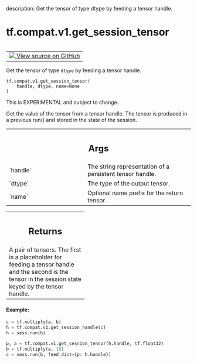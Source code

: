 description: Get the tensor of type dtype by feeding a tensor handle.

<div itemscope itemtype="http://developers.google.com/ReferenceObject">
<meta itemprop="name" content="tf.compat.v1.get_session_tensor" />
<meta itemprop="path" content="Stable" />
</div>

# tf.compat.v1.get_session_tensor

<!-- Insert buttons and diff -->

<table class="tfo-notebook-buttons tfo-api nocontent" align="left">
<td>
  <a target="_blank" href="https://github.com/tensorflow/tensorflow/blob/r2.2/tensorflow/python/ops/session_ops.py#L181-L219">
    <img src="https://www.tensorflow.org/images/GitHub-Mark-32px.png" />
    View source on GitHub
  </a>
</td>
</table>



Get the tensor of type `dtype` by feeding a tensor handle.

<pre class="devsite-click-to-copy prettyprint lang-py tfo-signature-link">
<code>tf.compat.v1.get_session_tensor(
    handle, dtype, name=None
)
</code></pre>



<!-- Placeholder for "Used in" -->

This is EXPERIMENTAL and subject to change.

Get the value of the tensor from a tensor handle. The tensor
is produced in a previous run() and stored in the state of the
session.

<!-- Tabular view -->
 <table class="responsive fixed orange">
<colgroup><col width="214px"><col></colgroup>
<tr><th colspan="2"><h2 class="add-link">Args</h2></th></tr>

<tr>
<td>
`handle`
</td>
<td>
The string representation of a persistent tensor handle.
</td>
</tr><tr>
<td>
`dtype`
</td>
<td>
The type of the output tensor.
</td>
</tr><tr>
<td>
`name`
</td>
<td>
Optional name prefix for the return tensor.
</td>
</tr>
</table>



<!-- Tabular view -->
 <table class="responsive fixed orange">
<colgroup><col width="214px"><col></colgroup>
<tr><th colspan="2"><h2 class="add-link">Returns</h2></th></tr>
<tr class="alt">
<td colspan="2">
A pair of tensors. The first is a placeholder for feeding a
tensor handle and the second is the tensor in the session state
keyed by the tensor handle.
</td>
</tr>

</table>



#### Example:



```python
c = tf.multiply(a, b)
h = tf.compat.v1.get_session_handle(c)
h = sess.run(h)

p, a = tf.compat.v1.get_session_tensor(h.handle, tf.float32)
b = tf.multiply(a, 10)
c = sess.run(b, feed_dict={p: h.handle})
```